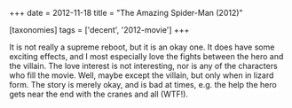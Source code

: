 +++
date = 2012-11-18
title = "The Amazing Spider-Man (2012)"

[taxonomies]
tags = ['decent', '2012-movie']
+++

It is not really a supreme reboot, but it is an okay one. It does have
some exciting effects, and I most especially love the fights between the
hero and the villain. The love interest is not interesting, nor is any
of the characters who fill the movie. Well, maybe except the villain,
but only when in lizard form. The story is merely okay, and is bad at
times, e.g. the help the hero gets near the end with the cranes and all
(WTF!).

